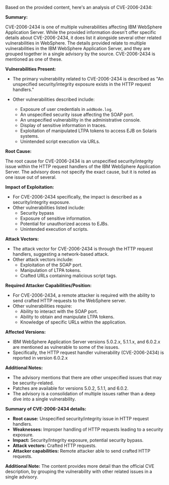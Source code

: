 Based on the provided content, here's an analysis of CVE-2006-2434:

**Summary:**

CVE-2006-2434 is one of multiple vulnerabilities affecting IBM WebSphere Application Server. While the provided information doesn't offer specific details about CVE-2006-2434, it does list it alongside several other related vulnerabilities in WebSphere. The details provided relate to multiple vulnerabilities in the IBM WebSphere Application Server, and they are grouped together in a single advisory by the source. CVE-2006-2434 is mentioned as one of these.

**Vulnerabilities Present:**

- The primary vulnerability related to CVE-2006-2434 is described as "An unspecified security/integrity exposure exists in the HTTP request handlers."

- Other vulnerabilities described include:
   - Exposure of user credentials in `addNode.log`.
   - An unspecified security issue affecting the SOAP port.
   - An unspecified vulnerability in the administrative console.
   - Display of sensitive information in traces.
   - Exploitation of manipulated LTPA tokens to access EJB on Solaris systems.
   - Unintended script execution via URLs.

**Root Cause:**

The root cause for CVE-2006-2434 is an unspecified security/integrity issue within the HTTP request handlers of the IBM WebSphere Application Server. The advisory does not specify the exact cause, but it is noted as one issue out of several.

**Impact of Exploitation:**

-   For CVE-2006-2434 specifically, the impact is described as a security/integrity exposure.
-   Other vulnerabilities listed include:
    - Security bypass
    - Exposure of sensitive information.
    - Potential for unauthorized access to EJBs.
    - Unintended execution of scripts.

**Attack Vectors:**

- The attack vector for CVE-2006-2434 is through the HTTP request handlers, suggesting a network-based attack.
- Other attack vectors include:
    - Exploitation of the SOAP port.
    - Manipulation of LTPA tokens.
    - Crafted URLs containing malicious script tags.

**Required Attacker Capabilities/Position:**

-  For CVE-2006-2434, a remote attacker is required with the ability to send crafted HTTP requests to the WebSphere server.
- Other vulnerabilities require:
    -  Ability to interact with the SOAP port.
    -  Ability to obtain and manipulate LTPA tokens.
    -  Knowledge of specific URLs within the application.

**Affected Versions:**

-   IBM WebSphere Application Server versions 5.0.2.x, 5.1.1.x, and 6.0.2.x are mentioned as vulnerable to some of the issues.
- Specifically, the HTTP request handler vulnerability (CVE-2006-2434) is reported in version 6.0.2.x

**Additional Notes:**

- The advisory mentions that there are other unspecified issues that may be security-related.
- Patches are available for versions 5.0.2, 5.1.1, and 6.0.2.
- The advisory is a consolidation of multiple issues rather than a deep dive into a single vulnerability.

**Summary of CVE-2006-2434 details:**

*   **Root cause:** Unspecified security/integrity issue in HTTP request handlers.
*   **Weaknesses:** Improper handling of HTTP requests leading to a security exposure.
*  **Impact:** Security/Integrity exposure, potential security bypass.
*   **Attack vectors:** Crafted HTTP requests.
*  **Attacker capabilities:** Remote attacker able to send crafted HTTP requests.

**Additional Note:** The content provides more detail than the official CVE description, by grouping the vulnerability with other related issues in a single advisory.